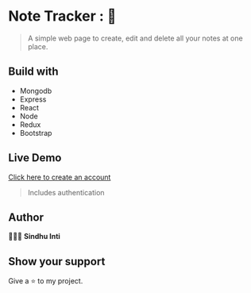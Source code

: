# Note Tracker : 📝

> A simple web page to create, edit and delete all your notes at one place.

## Build with 
- Mongodb
- Express
- React
- Node
- Redux
- Bootstrap

## Live Demo

[Click here to create an account](https://classy-kangaroo-e8e7b5.netlify.app/)

> Includes authentication

## Author 

👩🏻‍💻  **Sindhu Inti**

## Show your support

Give a ⭐ to my project.
